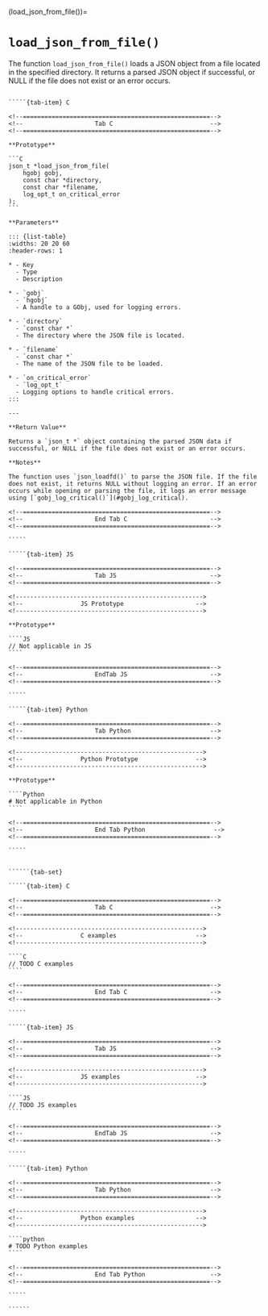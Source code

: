 <!-- ============================================================== -->
(load_json_from_file())=
# `load_json_from_file()`
<!-- ============================================================== -->

The function `load_json_from_file()` loads a JSON object from a file located in the specified directory. It returns a parsed JSON object if successful, or NULL if the file does not exist or an error occurs.

<!------------------------------------------------------------>
<!--                    Prototypes                          -->
<!------------------------------------------------------------>

``````{tab-set}

`````{tab-item} C

<!--====================================================-->
<!--                    Tab C                           -->
<!--====================================================-->

**Prototype**

```C
json_t *load_json_from_file(
    hgobj gobj,
    const char *directory,
    const char *filename,
    log_opt_t on_critical_error
);
```

**Parameters**

::: {list-table}
:widths: 20 20 60
:header-rows: 1

* - Key
  - Type
  - Description

* - `gobj`
  - `hgobj`
  - A handle to a GObj, used for logging errors.

* - `directory`
  - `const char *`
  - The directory where the JSON file is located.

* - `filename`
  - `const char *`
  - The name of the JSON file to be loaded.

* - `on_critical_error`
  - `log_opt_t`
  - Logging options to handle critical errors.
:::

---

**Return Value**

Returns a `json_t *` object containing the parsed JSON data if successful, or NULL if the file does not exist or an error occurs.

**Notes**

The function uses `json_loadfd()` to parse the JSON file. If the file does not exist, it returns NULL without logging an error. If an error occurs while opening or parsing the file, it logs an error message using [`gobj_log_critical()`](#gobj_log_critical).

<!--====================================================-->
<!--                    End Tab C                       -->
<!--====================================================-->

`````

`````{tab-item} JS

<!--====================================================-->
<!--                    Tab JS                          -->
<!--====================================================-->

<!---------------------------------------------------->
<!--                JS Prototype                    -->
<!---------------------------------------------------->

**Prototype**

````JS
// Not applicable in JS
````

<!--====================================================-->
<!--                    EndTab JS                       -->
<!--====================================================-->

`````

`````{tab-item} Python

<!--====================================================-->
<!--                    Tab Python                      -->
<!--====================================================-->

<!---------------------------------------------------->
<!--                Python Prototype                -->
<!---------------------------------------------------->

**Prototype**

````Python
# Not applicable in Python
````

<!--====================================================-->
<!--                    End Tab Python                   -->
<!--====================================================-->

`````

``````

<!------------------------------------------------------------>
<!--                    Examples                            -->
<!------------------------------------------------------------>

```````{dropdown} Examples

``````{tab-set}

`````{tab-item} C

<!--====================================================-->
<!--                    Tab C                           -->
<!--====================================================-->

<!---------------------------------------------------->
<!--                C examples                      -->
<!---------------------------------------------------->

````C
// TODO C examples
````

<!--====================================================-->
<!--                    End Tab C                       -->
<!--====================================================-->

`````

`````{tab-item} JS

<!--====================================================-->
<!--                    Tab JS                          -->
<!--====================================================-->

<!---------------------------------------------------->
<!--                JS examples                     -->
<!---------------------------------------------------->

````JS
// TODO JS examples
````

<!--====================================================-->
<!--                    EndTab JS                       -->
<!--====================================================-->

`````

`````{tab-item} Python

<!--====================================================-->
<!--                    Tab Python                      -->
<!--====================================================-->

<!---------------------------------------------------->
<!--                Python examples                 -->
<!---------------------------------------------------->

````python
# TODO Python examples
````

<!--====================================================-->
<!--                    End Tab Python                  -->
<!--====================================================-->

`````

``````

```````

